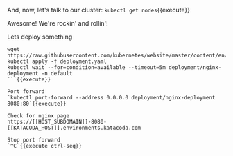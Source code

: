 
And, now, let's talk to our cluster: `kubectl get nodes`{{execute}}

Awesome! We're rockin' and rollin'!

Lets deploy something
```
wget https://raw.githubusercontent.com/kubernetes/website/master/content/en/examples/application/deployment.yaml
kubectl apply -f deployment.yaml
kubectl wait --for=condition=available --timeout=5m deployment/nginx-deployment -n default
```{{execute}}

Port forward
`kubectl port-forward --address 0.0.0.0 deployment/nginx-deployment 8080:80`{{execute}}

Check for nginx page
https://[[HOST_SUBDOMAIN]]-8080-[[KATACODA_HOST]].environments.katacoda.com

Stop port forward
`^C`{{execute ctrl-seq}}

